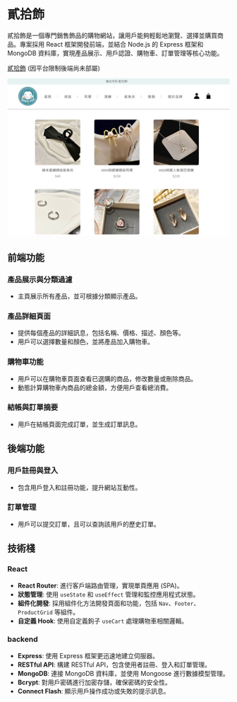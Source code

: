 # 貳拾飾 

貳拾飾是一個專門銷售飾品的購物網站，讓用戶能夠輕鬆地瀏覽、選擇並購買商品。專案採用 React 框架開發前端，並結合 Node.js 的 Express 框架和 MongoDB 資料庫，實現產品展示、用戶認證、購物車、訂單管理等核心功能。

 [貳拾飾](https://e-store-liard.vercel.app/) (因平台限制後端尚未部屬)
 
![image](https://github.com/tangYungChien/E-store/blob/Add-backend/twentyFour_demo.JPG)





## 前端功能

### 產品展示與分類過濾
- 主頁展示所有產品，並可根據分類顯示產品。

### 產品詳細頁面
- 提供每個產品的詳細訊息，包括名稱、價格、描述、顏色等。
- 用戶可以選擇數量和顏色，並將產品加入購物車。

### 購物車功能
- 用戶可以在購物車頁面查看已選購的商品，修改數量或刪除商品。
- 動態計算購物車內商品的總金額，方便用戶查看總消費。

### 結帳與訂單摘要
- 用戶在結帳頁面完成訂單，並生成訂單訊息。

## 後端功能

### 用戶註冊與登入
- 包含用戶登入和註冊功能，提升網站互動性。

### 訂單管理
- 用戶可以提交訂單，且可以查詢該用戶的歷史訂單。

## 技術棧

### React
- **React Router**: 進行客戶端路由管理，實現單頁應用 (SPA)。
- **狀態管理**: 使用 `useState` 和 `useEffect` 管理和監控應用程式狀態。
- **組件化開發**: 採用組件化方法開發頁面和功能，包括 `Nav`、`Footer`、`ProductGrid` 等組件。
- **自定義 Hook**: 使用自定義鉤子 `useCart` 處理購物車相關邏輯。

### backend
- **Express**: 使用 Express 框架更迅速地建立伺服器。
- **RESTful API**: 構建 RESTful API，包含使用者註冊、登入和訂單管理。
- **MongoDB**: 連接 MongoDB 資料庫，並使用 Mongoose 進行數據模型管理。
- **Bcrypt**: 對用戶密碼進行加密存儲，確保密碼的安全性。
- **Connect Flash**: 顯示用戶操作成功或失敗的提示訊息。
